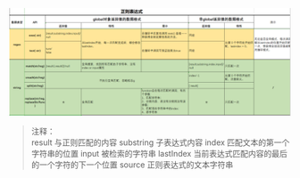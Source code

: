 ![此处输入图片的描述][1]

> 注释：		 
result		    与正则匹配的内容 
substring		子表达式内容 
index		    匹配文本的第一个字符串的位置
input		    被检索的字符串 
lastIndex		当前表达式匹配内容的最后的一个字符的下一个位置 source		    正则表达式的文本字符串


  [1]: https://github.com/liva92/javascript/blob/master/images/regex.png

